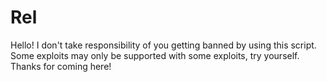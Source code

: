 # Rel

Hello!
I don't take responsibility of you getting banned by using this script.
Some exploits may only be supported with some exploits, try yourself.
Thanks for coming here!
